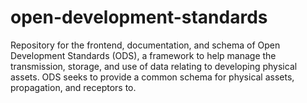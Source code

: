 # open-development-standards
Repository for the frontend, documentation, and schema of Open Development Standards (ODS), a framework to help manage the transmission, storage, and use of data relating to developing physical assets. ODS seeks to provide a common schema for physical assets, propagation, and receptors to.
